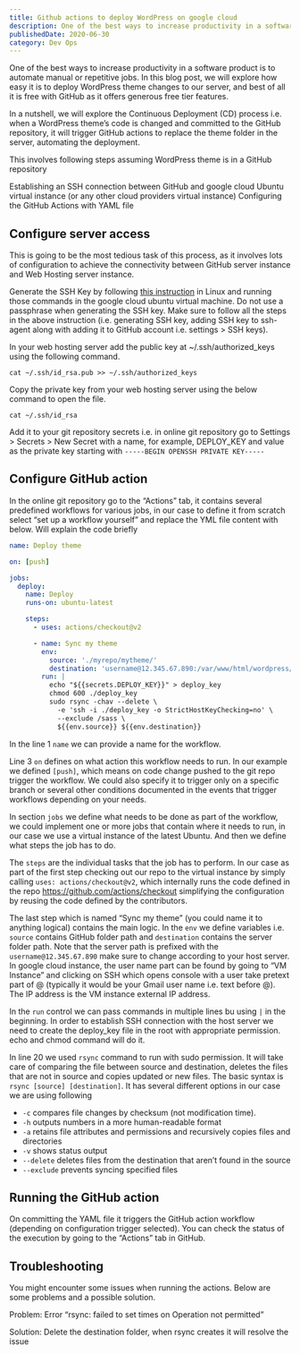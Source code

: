 ```yaml
---
title: Github actions to deploy WordPress on google cloud
description: One of the best ways to increase productivity in a software product is to automate manual or repetitive jobs. In this blog post, we will explore how easy it is to deploy WordPress theme changes to our server, and best of all it is free with GitHub as it offers generous free tier features.
publishedDate: 2020-06-30
category: Dev Ops
---
```


One of the best ways to increase productivity in a software product is to automate manual or repetitive jobs. In this blog post, we will explore how easy it is to deploy WordPress theme changes to our server, and best of all it is free with GitHub as it offers generous free tier features.

In a nutshell, we will explore the Continuous Deployment (CD) process i.e. when a WordPress theme’s code is changed and committed to the GitHub repository, it will trigger GitHub actions to replace the theme folder in the server, automating the deployment.

This involves following steps assuming WordPress theme is in a GitHub repository

Establishing an SSH connection between GitHub and google cloud Ubuntu virtual instance (or any other cloud providers virtual instance)
Configuring the GitHub Actions with YAML file

## Configure server access

This is going to be the most tedious task of this process, as it involves lots of configuration to achieve the connectivity between GitHub server instance and Web Hosting server instance.

Generate the SSH Key by following [this instruction](https://help.github.com/en/github/authenticating-to-github/generating-a-new-ssh-key-and-adding-it-to-the-ssh-agent) in Linux and running those commands in the google cloud ubuntu virtual machine. Do not use a passphrase when generating the SSH key. Make sure to follow all the steps in the above instruction (i.e. generating SSH key, adding SSH key to ssh-agent along with adding it to GitHub account i.e. settings > SSH keys).

In your web hosting server add the public key at ~/.ssh/authorized_keys using the following command.

```shell
cat ~/.ssh/id_rsa.pub >> ~/.ssh/authorized_keys
```

Copy the private key from your web hosting server using the below command to open the file.

```shell
cat ~/.ssh/id_rsa
```

Add it to your git repository secrets i.e. in online git repository go to Settings > Secrets > New Secret with a name, for example, DEPLOY_KEY and value as the private key starting with `-----BEGIN OPENSSH PRIVATE KEY-----`

## Configure GitHub action

In the online git repository go to the “Actions” tab, it contains several predefined workflows for various jobs, in our case to define it from scratch select “set up a workflow yourself” and replace the YML file content with below. Will explain the code briefly

```yaml
name: Deploy theme

on: [push]

jobs:
  deploy:
    name: Deploy
    runs-on: ubuntu-latest

    steps:
      - uses: actions/checkout@v2

      - name: Sync my theme
        env:
          source: './myrepo/mytheme/'
          destination: 'username@12.345.67.890:/var/www/html/wordpress/wp-content/themes/mytheme/'          
        run: |
          echo "${{secrets.DEPLOY_KEY}}" > deploy_key
          chmod 600 ./deploy_key
          sudo rsync -chav --delete \
            -e 'ssh -i ./deploy_key -o StrictHostKeyChecking=no' \
            --exclude /sass \
            ${{env.source}} ${{env.destination}}
```

In the line 1 `name` we can provide a name for the workflow.

Line 3 `on` defines on what action this workflow needs to run. In our example we defined `[push]`, which means on code change pushed to the git repo trigger the workflow. We could also specify it to trigger only on a specific branch or several other conditions documented in the events that trigger workflows depending on your needs.

In section `jobs` we define what needs to be done as part of the workflow, we could implement one or more jobs that contain where it needs to run, in our case we use a virtual instance of the latest Ubuntu. And then we define what steps the job has to do.

The `steps` are the individual tasks that the job has to perform. In our case as part of the first step checking out our repo to the virtual instance by simply calling `uses: actions/checkout@v2`, which internally runs the code defined in the repo https://github.com/actions/checkout simplifying the configuration by reusing the code defined by the contributors.

The last step which is named “Sync my theme” (you could name it to anything logical) contains the main logic. In the `env` we define variables i.e. `source` contains GitHub folder path and `destination` contains the server folder path. Note that the server path is prefixed with the `username@12.345.67.890` make sure to change according to your host server. In google cloud instance, the user name part can be found by going to “VM Instance” and clicking on SSH which opens console with a user take pretext part of @ (typically it would be your Gmail user name i.e. text before @). The IP address is the VM instance external IP address.

In the `run` control we can pass commands in multiple lines bu using `|` in the beginning. In order to establish SSH connection with the host server we need to create the deploy_key file in the root with appropriate permission. echo and chmod command will do it.

In line 20 we used `rsync` command to run with sudo permission. It will take care of comparing the file between source and destination, deletes the files that are not in source and copies updated or new files. The basic syntax is `rsync [source] [destination]`. It has several different options in our case we are using following

- `-c` compares file changes by checksum (not modification time).
- `-h` outputs numbers in a more human-readable format
- `-a` retains file attributes and permissions and recursively copies files and directories
- `-v` shows status output
- `--delete` deletes files from the destination that aren’t found in the source
- `--exclude` prevents syncing specified files

## Running the GitHub action

On committing the YAML file it triggers the GitHub action workflow (depending on configuration trigger selected). You can check the status of the execution by going to the “Actions” tab in GitHub.

## Troubleshooting

You might encounter some issues when running the actions. Below are some problems and a possible solution.

Problem: Error “rsync: failed to set times on Operation not permitted”

Solution: Delete the destination folder, when rsync creates it will resolve the issue